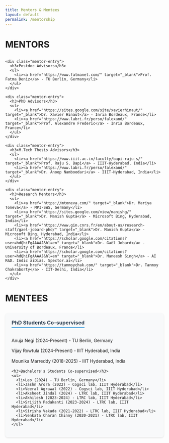 ```yaml
---
title: Mentors & Mentees
layout: default
permalink: /mentorship
---
```


# MENTORS

<div class="mentorship-section">
  <div class="mentors">
    
    <div class="mentor-entry">
      <h3>Postdoc Advisors</h3>
      <ul>
        <li><a href="https://www.fatmanet.com/" target="_blank">Prof. Fatma Deniz</a> - TU Berlin, Germany</li>
      </ul>
    </div>

    <div class="mentor-entry">
      <h3>PhD Advisors</h3>
      <ul>
        <li><a href="https://sites.google.com/site/xavierhinaut/" target="_blank">Dr. Xavier Hinaut</a> - Inria Bordeaux, France</li>
        <li><a href="https://www.labri.fr/perso/falexand/" target="_blank">Prof. Alexandre Frederic</a> - Inria Bordeaux, France</li>
      </ul>
    </div>

    <div class="mentor-entry">
      <h3>M.Tech Thesis Advisors</h3>
      <ul>
        <li><a href="https://www.iiit.ac.in/faculty/bapi-raju-s/" target="_blank">Prof. Raju S. Bapi</a> - IIIT-Hyderabad, India</li>
        <li><a href="https://www.labri.fr/perso/falexand/" target="_blank">Dr. Anoop Namboodari</a> - IIIT-Hyderabad, India</li>
      </ul>
    </div>

    <div class="mentor-entry">
      <h3>Research Mentors</h3>
      <ul>
        <li><a href="https://mtoneva.com/" target="_blank">Dr. Mariya Toneva</a> - MPI-SWS, Germany</li>
        <li><a href="https://sites.google.com/view/manishg/" target="_blank">Dr. Manish Gupta</a> - Microsoft Bing, Hyderabad, India</li>
        <li><a href="https://www.gin.cnrs.fr/en/about-us/research-staff/gael-jobard-phd/" target="_blank">Dr. Manish Gupta</a> - Microsoft Bing, Hyderabad, India</li>
        <li><a href="https://scholar.google.com/citations?user=hdQhiFgAAAAJ&hl=en" target="_blank">Dr. Gaël Jobard</a> - University of Bordeaux, France</li>
        <li><a href="https://scholar.google.com/citations?user=hdQhiFgAAAAJ&hl=en" target="_blank">Dr. Maneesh Singh</a> - AI R&D. Indic aiDias. Spector.ai</li>
        <li><a href="https://tanmoychak.com/" target="_blank">Dr. Tanmoy Chakraborty</a> - IIT-Delhi, India</li>
      </ul>
    </div>
  </div>
</div>

# MENTEES

<div class="mentorship-section">
  <div class="mentees">
    <h3>PhD Students Co-supervised</h3>
    <ul>
      <li>Anuja Negi (2024-Present) - TU Berlin, Germany</li>
      <li>Vijay Rowtula (2024-Present) - IIIT Hyderabad, India</li>
      <li>Mounika Marreddy (2018-2025) - IIIT Hyderabad, India</li>
    </ul>

    <h3>Bachelors's Students Co-supervised</h3>
    <ul>
      <li>Leo (2024) - TU Berlin, Germany</li>
      <li>Jashn Arora (2022) - Cogsci lab, IIIT Hyderabad</li>
      <li>Veeral Agrawal (2022) - Cogsci lab, IIIT Hyderabad</li>
      <li>Aksheet Jindal (2024) - LTRC lab, IIIT Hyderabad</li>
      <li>Akhilesh (2023-2024) - LTRC lab, IIIT Hyderabad</li>
      <li>Srijith Padakanti (2023-2024) - LTRC lab, IIIT Hyderabad</li>
      <li>Sirisha Vakada (2021-2022) - LTRC lab, IIIT Hyderabad</li>
      <li>Venkata Charan Chinny (2020-2021) - LTRC lab, IIIT Hyderabad</li>
    </ul>
  </div>
</div>

<style>
.mentorship-section {
    margin: 30px 0;
}

.mentor-entry, .mentees {
    background: #f8f9fa;
    border-radius: 8px;
    padding: 20px;
    margin-bottom: 20px;
    box-shadow: 0 2px 4px rgba(0,0,0,0.1);
}

.mentor-entry h3, .mentees h3 {
    color: #2c3e50;
    margin-top: 0;
    margin-bottom: 15px;
    border-bottom: 2px solid #3498db;
    padding-bottom: 5px;
    display: inline-block;
}

.mentor-entry ul, .mentees ul {
    list-style-type: none;
    padding-left: 0;
}

.mentor-entry li, .mentees li {
    margin: 10px 0;
    line-height: 1.6;
}

.mentor-entry a {
    color: #3498db;
    text-decoration: none;
    transition: color 0.3s ease;
}

.mentor-entry a:hover {
    color: #2980b9;
    text-decoration: underline;
}
</style>
